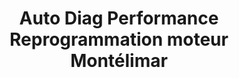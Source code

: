 ---
title: "Auto Diag Performance Reprogrammation moteur Montélimar"
url: /montelimar/auto-diag-performance-reprogrammation-moteur-montelimar/
shop: réparation de voitures
---